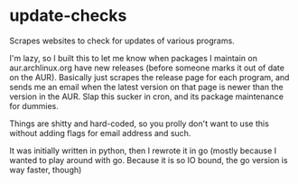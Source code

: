 update-checks
=============

Scrapes websites to check for updates of various programs.

I'm lazy, so I built this to let me know when packages I maintain on aur.archlinux.org have new releases (before someone marks it out of date on the AUR).
Basically just scrapes the release page for each program, and sends me an email when the latest version on that page is newer than the version in the AUR.
Slap this sucker in cron, and its package maintenance for dummies.

Things are shitty and hard-coded, so you prolly don't want to use this without adding flags for email address and such.

It was initially written in python, then I rewrote it in go (mostly because I wanted to play around with go. Because it is so IO bound, the go version is way faster, though)
